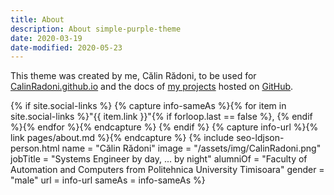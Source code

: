```yaml
---
title: About
description: About simple-purple-theme
date: 2020-03-19
date-modified: 2020-05-23
---
```


This theme was created by me, Călin Rădoni, to be used for
[CalinRadoni.github.io](https://calinradoni.github.io/) and the docs of [my projects](https://github.com/CalinRadoni) hosted on [GitHub](https://github.com/).

{% if site.social-links %}
{% capture info-sameAs %}{% for item in site.social-links %}"{{ item.link }}"{% if forloop.last == false %}, {% endif %}{% endfor %}{% endcapture %}
{% endif %}
{% capture info-url %}{% link pages/about.md %}{% endcapture %}
{% include seo-ldjson-person.html
    name = "Călin Rădoni"
    image = "/assets/img/CalinRadoni.png"
    jobTitle = "Systems Engineer by day, ... by night"
    alumniOf = "Faculty of Automation and Computers from Politehnica University Timisoara"
    gender = "male"
    url = info-url
    sameAs = info-sameAs
    %}

